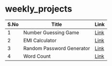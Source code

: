 # weekly_projects

| S.No    | Title | Link |
| -------- | ------- |-----|
| 1  | Number Guessing Game    | [Link](/docs/number_guessing_game.md)|
|2 | EMI Calculator | [Link](/docs/emi_calculator.md)|
|3|Random Password Generator|[Link](/docs/random_password_generator.md)|
|4| Word Count | [Link](/docs/word_count.md)|